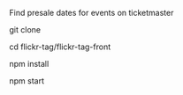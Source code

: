 Find presale dates for events on ticketmaster

git clone

cd flickr-tag/flickr-tag-front

npm install

npm start
